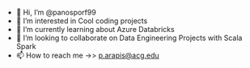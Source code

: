 - 👋 Hi, I’m @panosporf99
- 👀 I’m interested in Cool coding projects 
- 🌱 I’m currently learning about Azure Databricks
- 💞️ I’m looking to collaborate on Data Engineering Projects with Scala Spark
- 📫 How to reach me ->> p.arapis@acg.edu

<!---
panosporf99/panosporf99 is a ✨ special ✨ repository because its `README.md` (this file) appears on your GitHub profile.
You can click the Preview link to take a look at your changes.
--->
